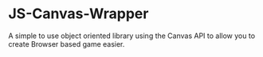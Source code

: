 # JS-Canvas-Wrapper
A simple to use object oriented library using the Canvas API to allow you to create Browser based game easier.
